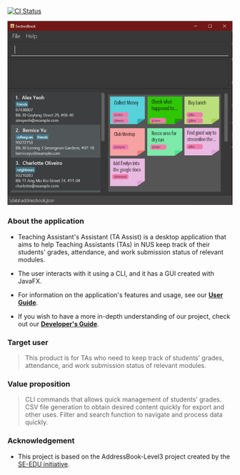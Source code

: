 [![CI Status](https://github.com/AY2223S1-CS2103T-T12-1/tp/workflows/Java%20CI/badge.svg)](https://github.com/AY2223S1-CS2103T-T12-1/tp/actions)

![Ui](docs/images/Ui.png)

### About the application

* Teaching Assistant's Assistant (TA Assist) is a desktop application that aims to help Teaching Assistants (TAs) in NUS keep track of their students' grades, attendance, and work submission status of relevant modules.

* The user interacts with it using a CLI, and it has a GUI created with JavaFX.

* For information on the application's features and usage, see our **[User Guide](https://github.com/AY2223S1-CS2103T-T12-1/tp/blob/master/docs/UserGuide.md)**.

* If you wish to have a more in-depth understanding of our project, check out our **[Developer's Guide](https://github.com/AY2223S1-CS2103T-T12-1/tp/blob/master/docs/DeveloperGuide.md)**.


### Target user

  > This product is for TAs who need to keep track of students’ grades, attendance, and work submission status of relevant modules.

### Value proposition

  > CLI commands that allows quick management of students’ grades. CSV file generation to obtain desired content quickly for export and other uses. Filter and search function to navigate and process data quickly.

### Acknowledgement

* This project is based on the AddressBook-Level3 project created by the [SE-EDU initiative](https://se-education.org).